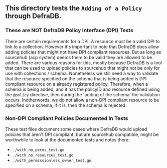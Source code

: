 ## This directory tests the `Adding of a Policy` through DefraDB.

### These are NOT DefraDB Policy Interface (DPI) Tests
There are certain requirements for a DPI. A resource must be a valid DPI to link to a collection.
However it's important to note that DefraDB does allow adding policies that might not have DPI
compliant resources. But as long as sourcehub (acp system) deems them to be valid they are allowed
to be added. There are various reasons for this, mostly because DefraDB is a tool that can be used
to upload policies to sourcehub that might not be only for use with collections / schema. Nonetheless
we still need a way to validate that the resource specified on the schema that is being added is DPI
compliant resource on a already registered policy. Therefore, when a schema is being added, and it has
the policyID and resource defined using the `@policy` directive, then during the 'adding of the schema'
the validation occurs. Inotherwords, we do not allow a non-DPI compliant resource to be specified on a
schema, if it is, then the schema is rejected.

### Non-DPI Compliant Policies Documented In Tests
These test files document some cases where DefraDB would upload policies that aren't DPI compliant,
but are sourcehub compatible, might be worthwhile to look at the documented tests and notes there:
- `./with_no_perms_test.go`
- `./with_no_resources_test.go`
- `./with_permissionless_owner_test.go`
